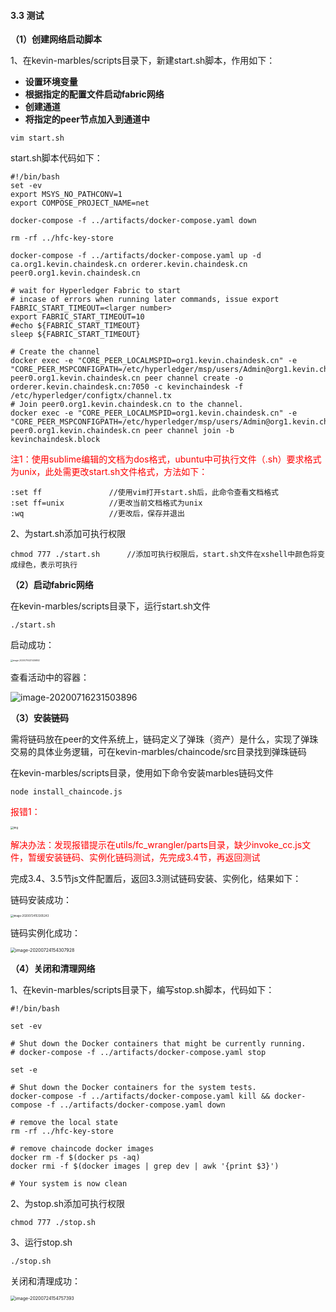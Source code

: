 #### 3.3 测试

**（1）创建网络启动脚本**

1、在kevin-marbles/scripts目录下，新建start.sh脚本，作用如下：

- **设置环境变量**
- **根据指定的配置文件启动fabric网络**
- **创建通道**
- **将指定的peer节点加入到通道中**

```
vim start.sh
```

start.sh脚本代码如下：

```
#!/bin/bash
set -ev
export MSYS_NO_PATHCONV=1
export COMPOSE_PROJECT_NAME=net

docker-compose -f ../artifacts/docker-compose.yaml down

rm -rf ../hfc-key-store

docker-compose -f ../artifacts/docker-compose.yaml up -d ca.org1.kevin.chaindesk.cn orderer.kevin.chaindesk.cn peer0.org1.kevin.chaindesk.cn

# wait for Hyperledger Fabric to start
# incase of errors when running later commands, issue export FABRIC_START_TIMEOUT=<larger number>
export FABRIC_START_TIMEOUT=10
#echo ${FABRIC_START_TIMEOUT}
sleep ${FABRIC_START_TIMEOUT}

# Create the channel
docker exec -e "CORE_PEER_LOCALMSPID=org1.kevin.chaindesk.cn" -e "CORE_PEER_MSPCONFIGPATH=/etc/hyperledger/msp/users/Admin@org1.kevin.chaindesk.cn/msp" peer0.org1.kevin.chaindesk.cn peer channel create -o orderer.kevin.chaindesk.cn:7050 -c kevinchaindesk -f /etc/hyperledger/configtx/channel.tx
# Join peer0.org1.kevin.chaindesk.cn to the channel.
docker exec -e "CORE_PEER_LOCALMSPID=org1.kevin.chaindesk.cn" -e "CORE_PEER_MSPCONFIGPATH=/etc/hyperledger/msp/users/Admin@org1.kevin.chaindesk.cn/msp" peer0.org1.kevin.chaindesk.cn peer channel join -b kevinchaindesk.block
```

<font color=red>注1：使用sublime编辑的文档为dos格式，ubuntu中可执行文件（.sh）要求格式为unix，此处需更改start.sh文件格式，方法如下：</font>

```
:set ff               //使用vim打开start.sh后，此命令查看文档格式
:set ff=unix          //更改当前文档格式为unix
:wq                   //更改后，保存并退出
```

2、为start.sh添加可执行权限

```
chmod 777 ./start.sh      //添加可执行权限后，start.sh文件在xshell中颜色将变成绿色，表示可执行
```



**（2）启动fabric网络**

在kevin-marbles/scripts目录下，运行start.sh文件

```
./start.sh
```

启动成功：

<img src="https://i.loli.net/2020/07/16/5K3JReyvPaOGpmH.png" alt="image-20200716231436802" style="zoom:23%;" />

查看活动中的容器：

![image-20200716231503896](https://i.loli.net/2020/07/16/6lwk9S5LAGDCQX8.png)



**（3）安装链码**

需将链码放在peer的文件系统上，链码定义了弹珠（资产）是什么，实现了弹珠交易的具体业务逻辑，可在kevin-marbles/chaincode/src目录找到弹珠链码

在kevin-marbles/scripts目录，使用如下命令安装marbles链码文件

```
node install_chaincode.js
```

<font color=red>报错1：</font>

<img src="https://i.loli.net/2020/07/17/hw6OoGeFEa1WbR4.png" alt="img" style="zoom:30%;" />

<font color=red>解决办法：发现报错提示在utils/fc_wrangler/parts目录，缺少invoke_cc.js文件，暂缓安装链码、实例化链码测试，先完成3.4节，再返回测试</font>

完成3.4、3.5节js文件配置后，返回3.3测试链码安装、实例化，结果如下：

链码安装成功：

<img src="../../../../AppData/Roaming/Typora/typora-user-images/image-20200724153305243.png" alt="image-20200724153305243" style="zoom:30%;" />

链码实例化成功：

<img src="https://i.loli.net/2020/07/24/5CidH7PxG3JgDBT.png" alt="image-20200724154307928" style="zoom:50%;" />



**（4）关闭和清理网络**

1、在kevin-marbles/scripts目录下，编写stop.sh脚本，代码如下：

```
#!/bin/bash

set -ev

# Shut down the Docker containers that might be currently running.
# docker-compose -f ../artifacts/docker-compose.yaml stop

set -e

# Shut down the Docker containers for the system tests.
docker-compose -f ../artifacts/docker-compose.yaml kill && docker-compose -f ../artifacts/docker-compose.yaml down

# remove the local state
rm -rf ../hfc-key-store

# remove chaincode docker images
docker rm -f $(docker ps -aq)
docker rmi -f $(docker images | grep dev | awk '{print $3}')

# Your system is now clean
```

2、为stop.sh添加可执行权限

```
chmod 777 ./stop.sh
```

3、运行stop.sh

```
./stop.sh
```

关闭和清理成功：

<img src="https://i.loli.net/2020/07/24/i24DkCF9pRInW3Q.png" alt="image-20200724154757393" style="zoom:50%;" />